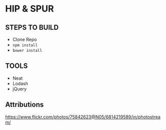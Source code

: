 # HIP & SPUR


## STEPS TO BUILD
- Clone Repo
- `npm install`
- `bower install`



## TOOLS
- Neat
- Lodash
- jQuery

## Attributions
https://www.flickr.com/photos/75842623@N05/6814219589/in/photostream/
